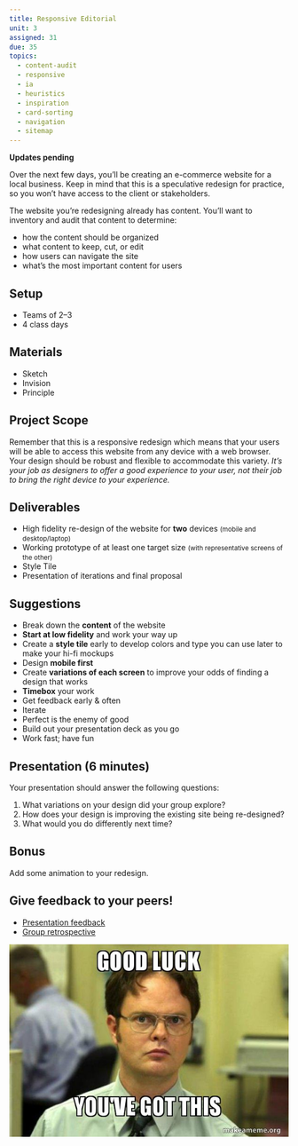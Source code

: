 ```yaml
---
title: Responsive Editorial
unit: 3
assigned: 31
due: 35
topics:
  - content-audit
  - responsive
  - ia
  - heuristics
  - inspiration
  - card-sorting
  - navigation
  - sitemap
---
```


**Updates pending**

Over the next few days, you’ll be creating an e-commerce website for a local business. Keep in mind that this is a speculative redesign for practice, so you won’t have access to the client or stakeholders.

The website you’re redesigning already has content. You’ll want to inventory and audit that content to determine:

- how the content should be organized
- what content to keep, cut, or edit
- how users can navigate the site
- what’s the most important content for users


## Setup

- Teams of 2–3
- 4 class days


## Materials

- Sketch
- Invision
- Principle


## Project Scope

Remember that this is a responsive redesign which means that your users will be able to access this website from any device with a web browser. Your design should be robust and flexible to accommodate this variety. *It’s your job as designers to offer a good experience to your user, not their job to bring the right device to your experience.*


## Deliverables

- High fidelity re-design of the website for **two** devices <small>(mobile and desktop/laptop)</small>
- Working prototype of at least one target size <small>(with representative screens of the other)</small>
- Style Tile
- Presentation of iterations and final proposal


## Suggestions

- Break down the **content** of the website
- **Start at low fidelity** and work your way up
- Create a **style tile** early to develop colors and type you can use later to make your hi-fi mockups
- Design **mobile first**
- Create **variations of each screen** to improve your odds of finding a design that works
- **Timebox** your work
- Get feedback early & often
- Iterate
- Perfect is the enemy of good
- Build out your presentation deck as you go
- Work fast; have fun


## Presentation (6 minutes)

Your presentation should answer the following questions:

1. What variations on your design did your group explore?
2. How does your design is improving the existing site being re-designed?
3. What would you do differently next time?


## Bonus

Add some animation to your redesign.


Give feedback to your peers!
---------------------------

- [Presentation feedback](https://drive.google.com/drive/folders/1IZmJUfvNDw9bYTrX1X9T4bC_GylI3n9q)
- [Group retrospective](https://drive.google.com/drive/folders/1eiRycXa8aemdAaO5EdoB3dAtm2Ty3auF)


<img src="/assets/images/dwight.jpg" alt="Dwight: Good luck, you've got this.">
